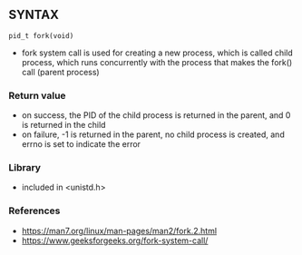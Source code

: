 ## SYNTAX
    pid_t fork(void)

 - fork system call is used for creating a new process, which is called child process, which runs concurrently with the process that makes the fork() call (parent process)

### Return value
 - on success, the PID of the child process is returned in the parent, and 0 is returned in the child
 - on failure, -1 is returned in the parent, no child process is created, and errno is set to indicate the error

### Library
 - included in <unistd.h>

### References
 - https://man7.org/linux/man-pages/man2/fork.2.html
 - https://www.geeksforgeeks.org/fork-system-call/
